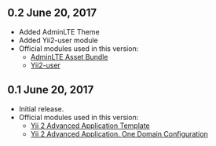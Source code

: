 0.2 June 20, 2017
-----------------------------

- Added AdminLTE Theme
- Added Yii2-user module
- Official modules used in this version:
  - [AdminLTE Asset Bundle](https://github.com/dmstr/yii2-adminlte-asset)
  - [Yii2-user](https://github.com/dektrium/yii2-user)


0.1 June 20, 2017
-----------------------------

- Initial release.
- Official modules used in this version:
  - [Yii 2 Advanced Application Template](https://github.com/yiisoft/yii2-app-advanced)
  - [Yii 2 Advanced Application. One Domain Configuration](https://github.com/mickgeek/yii2-advanced-one-domain-config)
